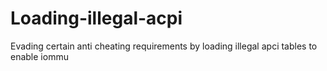 # Loading-illegal-acpi
Evading certain anti cheating requirements by loading illegal apci tables to enable iommu

